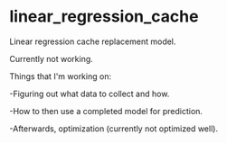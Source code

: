 # linear_regression_cache
Linear regression cache replacement model.

Currently not working. 

Things that I'm working on:

-Figuring out what data to collect and how.

-How to then use a completed model for prediction.

-Afterwards, optimization (currently not optimized well).
